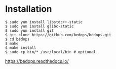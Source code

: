 # Installation
```
$ sudo yum install libstdc++-static
$ sudo yum install glibc-static
$ sudo yum install git
$ git clone https://github.com/bedops/bedops.git
$ cd bedops
$ make
$ make install
$ sudo cp bin/* /usr/local/bin # optional
```
<https://bedops.readthedocs.io/>


